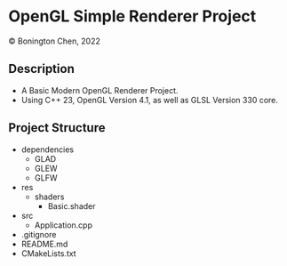 # OpenGL Simple Renderer Project
© Bonington Chen, 2022

## Description
- A Basic Modern OpenGL Renderer Project.
- Using C++ 23, OpenGL Version 4.1, as well as GLSL Version 330 core.

## Project Structure
- dependencies
  - GLAD
  - GLEW
  - GLFW
- res
  - shaders
    - Basic.shader
- src
  - Application.cpp
- .gitignore
- README.md
- CMakeLists.txt


